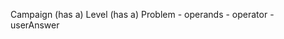 Campaign
    (has a) Level
        (has a) Problem
            - operands
            - operator
            - userAnswer
            